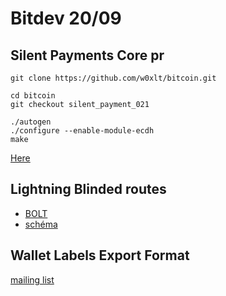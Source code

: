 # Bitdev 20/09

## Silent Payments Core pr

```
git clone https://github.com/w0xlt/bitcoin.git

cd bitcoin
git checkout silent_payment_021

./autogen
./configure --enable-module-ecdh
make
```
[Here](http://silentbitco.in/)


## Lightning Blinded routes 

- [BOLT](https://github.com/t-bast/lightning-docs/blob/master/lightning-privacy.md)
- [schéma](https://github.com/ellemouton/onion/blob/master/docs/routeBlinding.pdf)

## Wallet Labels Export Format

[mailing list](https://lists.linuxfoundation.org/pipermail/bitcoin-dev/2022-August/020887.html)






